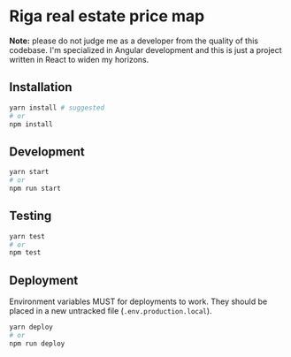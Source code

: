 # Riga real estate price map

**Note:** please do not judge me as a developer from the quality of this codebase. I'm specialized in Angular development and this is just a project written in React to widen my horizons.


## Installation
```sh
yarn install # suggested
# or
npm install
```

## Development
```sh
yarn start
# or
npm run start
```

## Testing
```sh
yarn test
# or
npm test
```

## Deployment
Environment variables MUST for deployments to work. They should be placed in a new untracked file (`.env.production.local`).

```sh
yarn deploy
# or
npm run deploy
```
